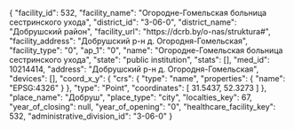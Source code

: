 {
    "facility_id": 532,
    "facility_name": "Огородне-Гомельская больница сестринского ухода",
    "district_id": "3-06-0",
    "district_name": "Добрушский район",
    "facility_url": "https:\/\/dcrb.by\/o-nas\/struktura#",
    "facility_address": "Добрушский р-н д. Огородня-Гомельская",
    "facility_type": "0",
    "ap_1": "0",
    "name": "Огородне-Гомельская больница сестринского ухода",
    "state": "public institution",
    "stats": [],
    "med_id": 10214414,
    "address": "Добрушский р-н д. Огородня-Гомельская",
    "devices": [],
    "coord_x_y": {
        "crs": {
            "type": "name",
            "properties": {
                "name": "EPSG:4326"
            }
        },
        "type": "Point",
        "coordinates": [
            31.5437,
            52.3273
        ]
    },
    "place_name": "Добруш",
    "place_type": "city",
    "localties_key": 67,
    "year_of_closing": null,
    "year_of_opening": "0",
    "healthcare_facility_key": 532,
    "administrative_division_id": "3-06-0"
}